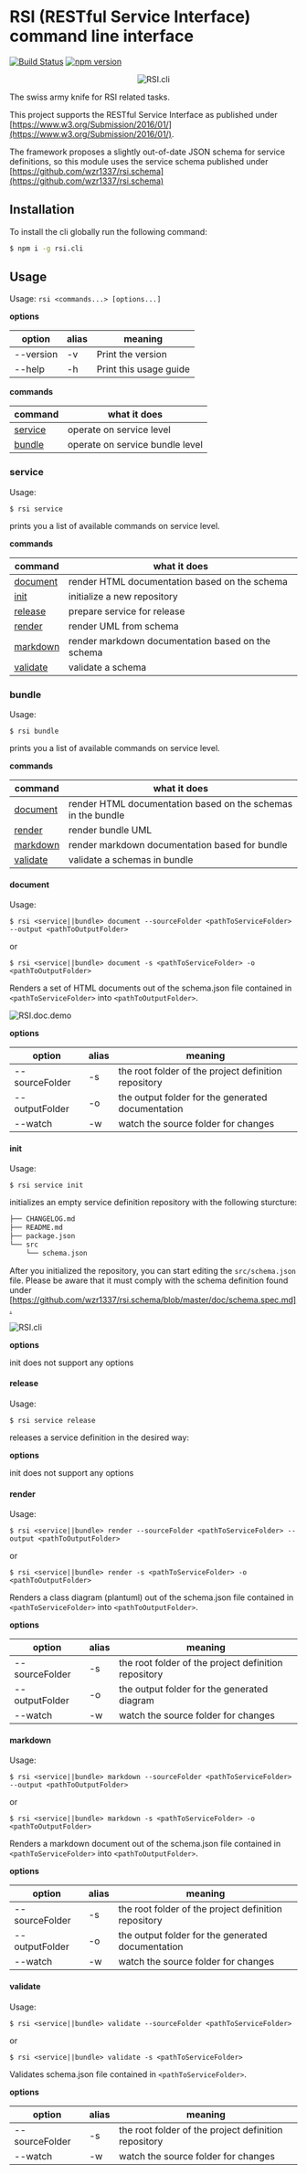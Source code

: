 # RSI (RESTful Service Interface) command line interface

[![Build Status](https://travis-ci.com/wzr1337/rsi.cli.svg?branch=master)](https://travis-ci.com/wzr1337/rsi.cli)
[![npm version](https://badge.fury.io/js/rsi.cli.svg)](https://badge.fury.io/js/rsi.cli)

<center>

![RSI.cli](https://raw.githubusercontent.com/wzr1337/rsi.cli/master/assets/logo.png)

</center>

The swiss army knife for RSI related tasks.

This project supports the RESTful Service Interface as published under [https://www.w3.org/Submission/2016/01/](https://www.w3.org/Submission/2016/01/).

The framework proposes a slightly out-of-date JSON schema for service definitions, so this module uses the service schema published under [https://github.com/wzr1337/rsi.schema](https://github.com/wzr1337/rsi.schema)

## Installation

To install the cli globally run the following command:

```bash
$ npm i -g rsi.cli
```


## Usage

Usage: `rsi <commands...> [options...]`

**options**

  | option          | alias | meaning                                                 |
  | --------------- | ----- |-------------------------------------------------------- |
  | --version       | -v    | Print the version                                       |
  | --help          | -h    | Print this usage guide                                  |

**commands**

  | command                       | what it does                                                    |
  | ----------------------------- | --------------------------------------------------------------- |
  | [service](#service)           | operate on service level                                        |
  | [bundle](#bundle)             | operate on service bundle level                                 |

### <a name="service"></a>service

  Usage:
  
  `$ rsi service`

  prints you a list of available commands on service level.

**commands**

  | command                       | what it does                                                    |
  | ----------------------------- | --------------------------------------------------------------- |
  | [document](#service.document) | render HTML documentation based on the schema                   |
  | [init](#service.init)         | initialize a new repository                                     |
  | [release](#service.release)   | prepare service for release                                     |
  | [render](#service.render)     | render UML from schema                                          |
  | [markdown](#service.markdown) | render markdown documentation based on the schema               |
  | [validate](#service.validate) | validate a schema                                               |

  ### <a name="bundle"></a>bundle

  Usage:
  
  `$ rsi bundle`

  prints you a list of available commands on service level.

**commands**

  | command                       | what it does                                                    |
  | ----------------------------- | --------------------------------------------------------------- |
  | [document](#service.document) | render HTML documentation based on the schemas in the bundle    |
  | [render](#service.render)     | render bundle UML                                               |
  | [markdown](#service.markdown) | render markdown documentation based for bundle                  |
  | [validate](#service.validate) | validate a schemas in bundle                                    |


#### <a name="service.document"></a>document

  Usage:
  
  `$ rsi <service||bundle> document --sourceFolder <pathToServiceFolder> --output <pathToOutputFolder>`

  or

  `$ rsi <service||bundle> document -s <pathToServiceFolder> -o <pathToOutputFolder>`
  
  Renders a set of HTML documents out of the schema.json file contained in `<pathToServiceFolder>` into `<pathToOutputFolder>`.

  ![RSI.doc.demo](https://raw.githubusercontent.com/wzr1337/rsi.cli/master/assets/rsi.docu.demo.gif)

**options**

  | option          | alias | meaning                                                 |
  | --------------- | ----- | ------------------------------------------------------- |
  | --sourceFolder  | -s    | the root folder of the project definition repository    |
  | --outputFolder  | -o    | the output folder for the generated documentation       |
  | --watch         | -w    | watch the source folder for changes                     |

#### <a name="service.init"></a>init

  Usage: 
  
  `$ rsi service init`
  
  initializes an empty service definition repository with the following sturcture:

  ```bash
  ├── CHANGELOG.md
  ├── README.md
  ├── package.json
  └── src
      └── schema.json
  ```

  After you initialized the repository, you can start editing the `src/schema.json` file. Please be aware that it must comply with the
  schema definition found under [<https://github.com/wzr1337/rsi.schema/blob/master/doc/schema.spec.md].>

  ![RSI.cli](https://raw.githubusercontent.com/wzr1337/rsi.cli/master/assets/rsi.cli.gif)

**options**

  init does not support any options

#### <a name="service.release"></a>release

  Usage:
  
  `$ rsi service release`
  
  releases a service definition in the desired way:

**options**

  init does not support any options

#### <a name="service.render"></a>render

  Usage:
  
  `$ rsi <service||bundle> render --sourceFolder <pathToServiceFolder> --output <pathToOutputFolder>`

  or

  `$ rsi <service||bundle> render -s <pathToServiceFolder> -o <pathToOutputFolder>`
  
  Renders a class diagram (plantuml) out of the schema.json file contained in `<pathToServiceFolder>` into `<pathToOutputFolder>`.

**options**

  | option          | alias | meaning                                                 |
  | --------------- | ----- | ------------------------------------------------------- |
  | --sourceFolder  | -s    | the root folder of the project definition repository    |
  | --outputFolder  | -o    | the output folder for the generated diagram             |
  | --watch         | -w    | watch the source folder for changes                     |
  
#### <a name="service.markdown"></a>markdown

  Usage:
  
  `$ rsi <service||bundle> markdown --sourceFolder <pathToServiceFolder> --output <pathToOutputFolder>`

  or

  `$ rsi <service||bundle> markdown -s <pathToServiceFolder> -o <pathToOutputFolder>`
  
  Renders a markdown document out of the schema.json file contained in `<pathToServiceFolder>` into `<pathToOutputFolder>`.

**options**

  | option          | alias | meaning                                                 |
  | --------------- | ----- | ------------------------------------------------------- |
  | --sourceFolder  | -s    | the root folder of the project definition repository    |
  | --outputFolder  | -o    | the output folder for the generated documentation       |
  | --watch         | -w    | watch the source folder for changes                     |

#### <a name="service.validate"></a>validate

  Usage:
  
  `$ rsi <service||bundle> validate --sourceFolder <pathToServiceFolder>`

  or

  `$ rsi <service||bundle> validate -s <pathToServiceFolder>`
  
  Validates schema.json file contained in `<pathToServiceFolder>`.

**options**

  | option          | alias | meaning                                                 |
  | --------------- | ----- | ------------------------------------------------------- |
  | --sourceFolder  | -s    | the root folder of the project definition repository    |
  | --watch         | -w    | watch the source folder for changes                     |
